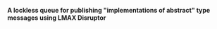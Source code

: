 **A lockless queue for publishing "implementations of abstract" type messages using LMAX Disruptor** 